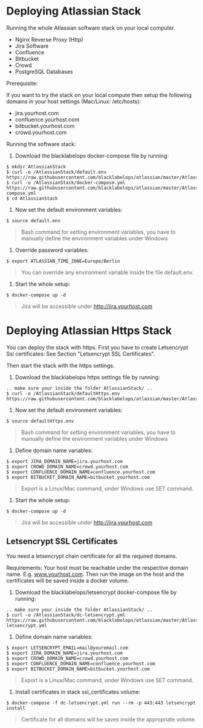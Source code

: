 # Deploying Atlassian Stack

Running the whole Atlassian software stack on your local computer.

* Nginx Reverse Proxy (Http)
* Jira Software
* Confluence
* Bitbucket
* Crowd
* PostgreSQL Databases

Prerequisite:

If you want to try the stack on your local compute then setup the following domains in your host settings (Mac/Linux: /etc/hosts):

* jira.yourhost.com
* confluence.yourhost.com
* bitbucket.yourhost.com
* crowd.yourhost.com

Running the software stack:

1. Download the blacklabelops docker-compose file by running:

~~~~
$ mkdir AtlassianStack
$ curl -o /AtlassianStack/default.env https://raw.githubusercontent.com/blacklabelops/atlassian/master/AtlassianStack/default.env
$ curl -o /AtlassianStack/docker-compose.yml https://raw.githubusercontent.com/blacklabelops/atlassian/master/AtlassianStack/docker-compose.yml
$ cd AtlassianStack
~~~~

1. Now set the default environment variables:

~~~~
$ source default.env
~~~~

> Bash command for setting environment variables, you have to manually define the environment variables under Windows

1. Override password variables:

~~~~
$ export ATLASSIAN_TIME_ZONE=Europe/Berlin
~~~~

> You can override any environment variable inside the file default.env.

1. Start the whole setup:

~~~~
$ docker-compose up -d
~~~~

> Jira will be accessible under http://jira.yourhost.com

# Deploying Atlassian Https Stack

You can deploy the stack with https. First you have to create Letsencrypt Ssl certificates: See Section "Letsencrypt SSL Certificates".

Then start the stack with the https settings.

1. Download the blacklabelops https settings file by running:

~~~~
.. make sure your inside the folder AtlassianStack/ ..
$ curl -o /AtlassianStack/defaultHttps.env https://raw.githubusercontent.com/blacklabelops/atlassian/master/AtlassianStack/defaultHttps.env
~~~~

1. Now set the default environment variables:

~~~~
$ source defaultHttps.env
~~~~

> Bash command for setting environment variables, you have to manually define the environment variables under Windows

1. Define domain name variables:

~~~~
$ export JIRA_DOMAIN_NAME=jira.yourhost.com
$ export CROWD_DOMAIN_NAME=crowd.yourhost.com
$ export CONFLUENCE_DOMAIN_NAME=confluence.yourhost.com
$ export BITBUCKET_DOMAIN_NAME=bitbucket.yourhost.com
~~~~

> Export is a Linux/Mac command, under Windows use SET command.

1. Start the whole setup:

~~~~
$ docker-compose up -d
~~~~

> Jira will be accessible under http://jira.yourhost.com

## Letsencrypt SSL Certificates

You need a letsencrypt chain certificate for all the required domains.

Requirements: Your host must be reachable under the respective domain name. E.g. www.yourhost.com. Then
run the image on the host and the certificates will be saved inside a docker volume.

1. Download the blacklabelops/letsencrypt docker-compose file by running:

~~~~
.. make sure your inside the folder AtlassianStack/ ..
$ curl -o /AtlassianStack/dc-letsencrypt.yml https://raw.githubusercontent.com/blacklabelops/atlassian/master/AtlassianStack/dc-letsencrypt.yml
~~~~

1. Define domain name variables:

~~~~
$ export LETSENCRYPT_EMAIL=mail@youremail.com
$ export JIRA_DOMAIN_NAME=jira.yourhost.com
$ export CROWD_DOMAIN_NAME=crowd.yourhost.com
$ export CONFLUENCE_DOMAIN_NAME=confluence.yourhost.com
$ export BITBUCKET_DOMAIN_NAME=bitbucket.yourhost.com
~~~~

> Export is a Linux/Mac command, under Windows use SET command.

1. Install certificates in stack ssl_certificates volume:

~~~~
$ docker-compose -f dc-letsencrypt.yml run --rm -p 443:443 letsencrypt install
~~~~

> Certificate for all domains will be saves inside the appropriate volume.
